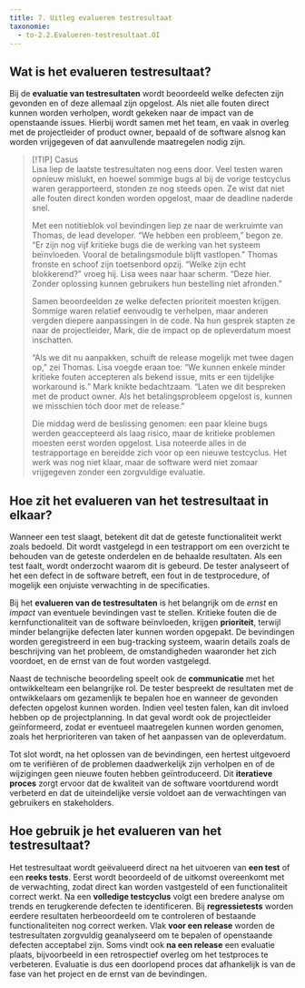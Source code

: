```yaml
---
title: 7. Uitleg evalueren testresultaat 
taxonomie: 
  - to-2.2.Evalueren-testresultaat.OI
---
```


## Wat is het evalueren testresultaat?
Bij de **evaluatie van testresultaten** wordt beoordeeld welke defecten zijn gevonden en of deze allemaal zijn opgelost. Als niet alle fouten direct kunnen worden verholpen, wordt gekeken naar de impact van de openstaande issues. Hierbij wordt samen met het team, en vaak in overleg met de projectleider of product owner, bepaald of de software alsnog kan worden vrijgegeven of dat aanvullende maatregelen nodig zijn.

> [!TIP] Casus  
> Lisa liep de laatste testresultaten nog eens door. Veel testen waren opnieuw mislukt, en hoewel sommige bugs al bij de vorige testcyclus waren gerapporteerd, stonden ze nog steeds open. Ze wist dat niet alle fouten direct konden worden opgelost, maar de deadline naderde snel.  
> 
> Met een notitieblok vol bevindingen liep ze naar de werkruimte van Thomas, de lead developer. “We hebben een probleem,” begon ze. “Er zijn nog vijf kritieke bugs die de werking van het systeem beïnvloeden. Vooral de betalingsmodule blijft vastlopen.” Thomas fronste en schoof zijn toetsenbord opzij. “Welke zijn echt blokkerend?” vroeg hij. Lisa wees naar haar scherm. “Deze hier. Zonder oplossing kunnen gebruikers hun bestelling niet afronden.”  
> 
> Samen beoordeelden ze welke defecten prioriteit moesten krijgen. Sommige waren relatief eenvoudig te verhelpen, maar anderen vergden diepere aanpassingen in de code. Na hun gesprek stapten ze naar de projectleider, Mark, die de impact op de opleverdatum moest inschatten.  
> 
> “Als we dit nu aanpakken, schuift de release mogelijk met twee dagen op,” zei Thomas. Lisa voegde eraan toe: “We kunnen enkele minder kritieke fouten accepteren als bekend issue, mits er een tijdelijke workaround is.” Mark knikte bedachtzaam. “Laten we dit bespreken met de product owner. Als het betalingsprobleem opgelost is, kunnen we misschien tóch door met de release.”  
> 
> Die middag werd de beslissing genomen: een paar kleine bugs werden geaccepteerd als laag risico, maar de kritieke problemen moesten eerst worden opgelost. Lisa noteerde alles in de testrapportage en bereidde zich voor op een nieuwe testcyclus. Het werk was nog niet klaar, maar de software werd niet zomaar vrijgegeven zonder een zorgvuldige evaluatie.

## Hoe zit het evalueren van het testresultaat in elkaar?
Wanneer een test slaagt, betekent dit dat de geteste functionaliteit werkt zoals bedoeld. Dit wordt vastgelegd in een testrapport om een overzicht te behouden van de geteste onderdelen en de behaalde resultaten. Als een test faalt, wordt onderzocht waarom dit is gebeurd. De tester analyseert of het een defect in de software betreft, een fout in de testprocedure, of mogelijk een onjuiste verwachting in de specificaties.

Bij het **evalueren van de testresultaten** is het belangrijk om de *ernst* en *impact* van eventuele bevindingen vast te stellen. Kritieke fouten die de kernfunctionaliteit van de software beïnvloeden, krijgen **prioriteit**, terwijl minder belangrijke defecten later kunnen worden opgepakt. De bevindingen worden geregistreerd in een bug-tracking systeem, waarin details zoals de beschrijving van het probleem, de omstandigheden waaronder het zich voordoet, en de ernst van de fout worden vastgelegd.

Naast de technische beoordeling speelt ook de **communicatie** met het ontwikkelteam een belangrijke rol. De tester bespreekt de resultaten met de ontwikkelaars om gezamenlijk te bepalen hoe en wanneer de gevonden defecten opgelost kunnen worden. Indien veel testen falen, kan dit invloed hebben op de projectplanning. In dat geval wordt ook de projectleider geïnformeerd, zodat er eventueel maatregelen kunnen worden genomen, zoals het herprioriteren van taken of het aanpassen van de opleverdatum.

Tot slot wordt, na het oplossen van de bevindingen, een hertest uitgevoerd om te verifiëren of de problemen daadwerkelijk zijn verholpen en of de wijzigingen geen nieuwe fouten hebben geïntroduceerd. Dit **iteratieve proces** zorgt ervoor dat de kwaliteit van de software voortdurend wordt verbeterd en dat de uiteindelijke versie voldoet aan de verwachtingen van gebruikers en stakeholders.

## Hoe gebruik je het evalueren van het testresultaat?
Het testresultaat wordt geëvalueerd direct na het uitvoeren van **een test** of een **reeks tests**. Eerst wordt beoordeeld of de uitkomst overeenkomt met de verwachting, zodat direct kan worden vastgesteld of een functionaliteit correct werkt. Na een **volledige testcyclus** volgt een bredere analyse om trends en terugkerende defecten te identificeren. Bij **regressietests** worden eerdere resultaten herbeoordeeld om te controleren of bestaande functionaliteiten nog correct werken. Vlak **voor een release** worden de testresultaten zorgvuldig geanalyseerd om te bepalen of openstaande defecten acceptabel zijn. Soms vindt ook **na een release** een evaluatie plaats, bijvoorbeeld in een retrospectief overleg om het testproces te verbeteren. Evaluatie is dus een doorlopend proces dat afhankelijk is van de fase van het project en de ernst van de bevindingen.
